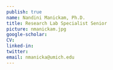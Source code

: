 ```yaml
---
publish: true
name: Nandini Manickam, Ph.D.
title: Research Lab Specialist Senior
picture: nmanickam.jpg
google-scholar: 
CV:
linked-in: 
twitter:
email: nmanicka@umich.edu
---
```

